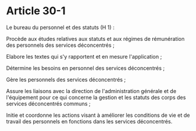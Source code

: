 # Article 30-1

Le bureau du personnel et des statuts (H 1) :

Procède aux études relatives aux statuts et aux régimes de rémunération des personnels des services déconcentrés ;

Elabore les textes qui s'y rapportent et en mesure l'application ;

Détermine les besoins en personnel des services déconcentrés ;

Gère les personnels des services déconcentrés ;

Assure les liaisons avec la direction de l'administration générale et de l'équipement pour ce qui concerne la gestion et les statuts des corps des services déconcentrés communs ;

Initie et coordonne les actions visant à améliorer les conditions de vie et de travail des personnels en fonctions dans les services déconcentrés.
